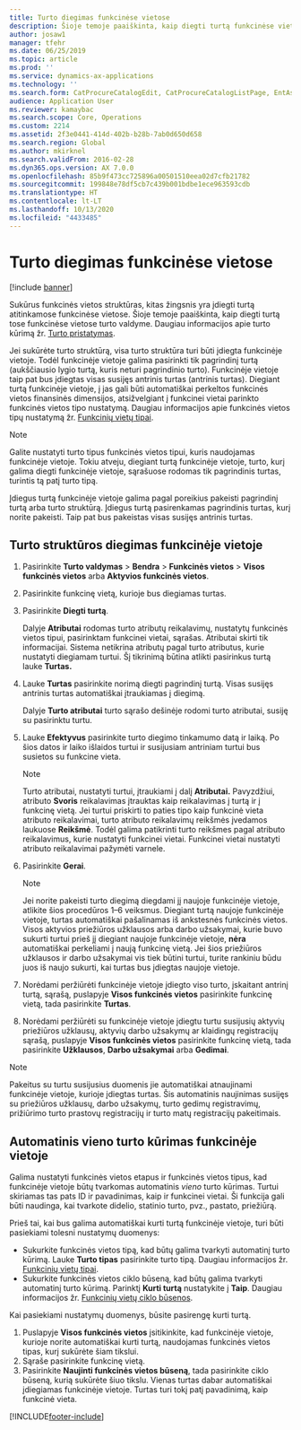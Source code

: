 ```yaml
---
title: Turto diegimas funkcinėse vietose
description: Šioje temoje paaiškinta, kaip diegti turtą funkcinėse vietose turto valdyme.
author: josaw1
manager: tfehr
ms.date: 06/25/2019
ms.topic: article
ms.prod: ''
ms.service: dynamics-ax-applications
ms.technology: ''
ms.search.form: CatProcureCatalogEdit, CatProcureCatalogListPage, EntAssetFunctionalLocationObjectChange, EntAssetFunctionalLocationObjectInstall, EntAssetFunctionalLocationObject
audience: Application User
ms.reviewer: kamaybac
ms.search.scope: Core, Operations
ms.custom: 2214
ms.assetid: 2f3e0441-414d-402b-b28b-7ab0d650d658
ms.search.region: Global
ms.author: mkirknel
ms.search.validFrom: 2016-02-28
ms.dyn365.ops.version: AX 7.0.0
ms.openlocfilehash: 85b9f473cc725896a00501510eea02d7cfb21782
ms.sourcegitcommit: 199848e78df5cb7c439b001bdbe1ece963593cdb
ms.translationtype: HT
ms.contentlocale: lt-LT
ms.lasthandoff: 10/13/2020
ms.locfileid: "4433485"
---
```

# <a name="install-assets-on-functional-locations"></a>Turto diegimas funkcinėse vietose

[!include [banner](../../includes/banner.md)]

 

Sukūrus funkcinės vietos struktūras, kitas žingsnis yra įdiegti turtą atitinkamose funkcinėse vietose. Šioje temoje paaiškinta, kaip diegti turtą tose funkcinėse vietose turto valdyme. Daugiau informacijos apie turto kūrimą žr. [Turto pristatymas](../objects/introduction-to-objects.md).

Jei sukūrėte turto struktūrą, visa turto struktūra turi būti įdiegta funkcinėje vietoje. Todėl funkcinėje vietoje galima pasirinkti tik pagrindinį turtą (aukščiausio lygio turtą, kuris neturi pagrindinio turto). Funkcinėje vietoje taip pat bus įdiegtas visas susijęs antrinis turtas (antrinis turtas). Diegiant turtą funkcinėje vietoje, į jas gali būti automatiškai perkeltos funkcinės vietos finansinės dimensijos, atsižvelgiant į funkcinei vietai parinkto funkcinės vietos tipo nustatymą. Daugiau informacijos apie funkcinės vietos tipų nustatymą žr. [Funkcinių vietų tipai](../setup-for-functional-locations/functional-location-types.md).

> [!NOTE]
> Galite nustatyti turto tipus funkcinės vietos tipui, kuris naudojamas funkcinėje vietoje. Tokiu atveju, diegiant turtą funkcinėje vietoje, turto, kurį galima diegti funkcinėje vietoje, sąrašuose rodomas tik pagrindinis turtas, turintis tą patį turto tipą.

Įdiegus turtą funkcinėje vietoje galima pagal poreikius pakeisti pagrindinį turtą arba turto struktūrą. Įdiegus turtą pasirenkamas pagrindinis turtas, kurį norite pakeisti. Taip pat bus pakeistas visas susijęs antrinis turtas. 


## <a name="install-an-asset-structure-on-a-functional-location"></a>Turto struktūros diegimas funkcinėje vietoje

1. Pasirinkite **Turto valdymas** \> **Bendra** \> **Funkcinės vietos** \> **Visos funkcinės vietos** arba **Aktyvios funkcinės vietos**.
2. Pasirinkite funkcinę vietą, kurioje bus diegiamas turtas.
3. Pasirinkite **Diegti turtą**.

    Dalyje **Atributai** rodomas turto atributų reikalavimų, nustatytų funkcinės vietos tipui, pasirinktam funkcinei vietai, sąrašas. Atributai skirti tik informacijai. Sistema netikrina atributų pagal turto atributus, kurie nustatyti diegiamam turtui. Šį tikrinimą būtina atlikti pasirinkus turtą lauke **Turtas.**

4. Lauke **Turtas** pasirinkite norimą diegti pagrindinį turtą. Visas susijęs antrinis turtas automatiškai įtraukiamas į diegimą.

    Dalyje **Turto atributai** turto sąrašo dešinėje rodomi turto atributai, susiję su pasirinktu turtu.

5. Lauke **Efektyvus** pasirinkite turto diegimo tinkamumo datą ir laiką. Po šios datos ir laiko išlaidos turtui ir susijusiam antriniam turtui bus susietos su funkcine vieta.

    > [!NOTE]
    > Turto atributai, nustatyti turtui, įtraukiami į dalį **Atributai.** Pavyzdžiui, atributo **Svoris** reikalavimas įtrauktas kaip reikalavimas į turtą ir į funkcinę vietą. Jei turtui priskirti to paties tipo kaip funkcinė vieta atributo reikalavimai, turto atributo reikalavimų reikšmės įvedamos laukuose **Reikšmė**. Todėl galima patikrinti turto reikšmes pagal atributo reikalavimus, kurie nustatyti funkcinei vietai. Funkcinei vietai nustatyti atributo reikalavimai pažymėti varnele.

6. Pasirinkite **Gerai**.

    > [!NOTE]
    > Jei norite pakeisti turto diegimą diegdami jį naujoje funkcinėje vietoje, atlikite šios procedūros 1–6 veiksmus. Diegiant turtą naujoje funkcinėje vietoje, turtas automatiškai pašalinamas iš ankstesnės funkcinės vietos. Visos aktyvios priežiūros užklausos arba darbo užsakymai, kurie buvo sukurti turtui prieš jį diegiant naujoje funkcinėje vietoje, **nėra** automatiškai perkeliami į naują funkcinę vietą. Jei šios priežiūros užklausos ir darbo užsakymai vis tiek būtini turtui, turite rankiniu būdu juos iš naujo sukurti, kai turtas bus įdiegtas naujoje vietoje.

7. Norėdami peržiūrėti funkcinėje vietoje įdiegto viso turto, įskaitant antrinį turtą, sąrašą, puslapyje **Visos funkcinės vietos** pasirinkite funkcinę vietą, tada pasirinkite **Turtas**.
8. Norėdami peržiūrėti su funkcinėje vietoje įdiegtu turtu susijusių aktyvių priežiūros užklausų, aktyvių darbo užsakymų ar klaidingų registracijų sąrašą, puslapyje **Visos funkcinės vietos** pasirinkite funkcinę vietą, tada pasirinkite **Užklausos**, **Darbo užsakymai** arba **Gedimai**.

> [!NOTE]
> Pakeitus su turtu susijusius duomenis jie automatiškai atnaujinami funkcinėje vietoje, kurioje įdiegtas turtas. Šis automatinis naujinimas susijęs su priežiūros užklausų, darbo užsakymų, turto gedimų registravimų, prižiūrimo turto prastovų registracijų ir turto matų registracijų pakeitimais.

## <a name="automatically-create-one-asset-on-a-functional-location"></a>Automatinis vieno turto kūrimas funkcinėje vietoje

Galima nustatyti funkcinės vietos etapus ir funkcinės vietos tipus, kad funkcinėje vietoje būtų tvarkomas automatinis *vieno* turto kūrimas. Turtui skiriamas tas pats ID ir pavadinimas, kaip ir funkcinei vietai. Ši funkcija gali būti naudinga, kai tvarkote didelio, statinio turto, pvz., pastato, priežiūrą.

Prieš tai, kai bus galima automatiškai kurti turtą funkcinėje vietoje, turi būti pasiekiami tolesni nustatymų duomenys:

- Sukurkite funkcinės vietos tipą, kad būtų galima tvarkyti automatinį turto kūrimą. Lauke **Turto tipas** pasirinkite turto tipą. Daugiau informacijos žr. [Funkcinių vietų tipai](../setup-for-functional-locations/functional-location-types.md).
- Sukurkite funkcinės vietos ciklo būseną, kad būtų galima tvarkyti automatinį turto kūrimą. Parinktį **Kurti turtą** nustatykite į **Taip**. Daugiau informacijos žr. [Funkcinių vietų ciklo būsenos](../setup-for-functional-locations/functional-location-stages.md).

Kai pasiekiami nustatymų duomenys, būsite pasirengę kurti turtą.

1. Puslapyje **Visos funkcinės vietos** įsitikinkite, kad funkcinėje vietoje, kurioje norite automatiškai kurti turtą, naudojamas funkcinės vietos tipas, kurį sukūrėte šiam tikslui.
2. Sąraše pasirinkite funkcinę vietą.
3. Pasirinkite **Naujinti funkcinės vietos būseną**, tada pasirinkite ciklo būseną, kurią sukūrėte šiuo tikslu. Vienas turtas dabar automatiškai įdiegiamas funkcinėje vietoje. Turtas turi tokį patį pavadinimą, kaip funkcinė vieta.


[!INCLUDE[footer-include](../../../includes/footer-banner.md)]